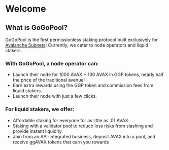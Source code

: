 # Welcome

## What is GoGoPool?

GoGoPool is the first permissionless staking protocol built exclusively for [Avalanche Subnets](https://docs.avax.network/subnets)! Currently, we cater to node operators and liquid stakers.

### With GoGoPool, a node operator can:

* Launch their node for 1000 AVAX + 100 AVAX in GGP tokens, nearly half the price of the traditional avenue!
* Earn extra rewards using the GGP token and commission fees from liquid stakers.
* Launch their node with just a few clicks.

### For liquid stakers, we offer:

* Affordable staking for everyone for as little as .01 AVAX
* Staking with a validator pool to reduce loss risks from slashing and provide instant liquidity
* Join from an API-integrated business, deposit AVAX into a pool, and receive ggAVAX tokens that earn you rewards
